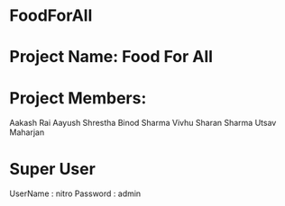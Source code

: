 # FoodForAll

# Project Name: Food For All

# Project Members:
Aakash Rai
Aayush Shrestha
Binod Sharma
Vivhu Sharan Sharma
Utsav Maharjan

# Super User
UserName : nitro
Password : admin

